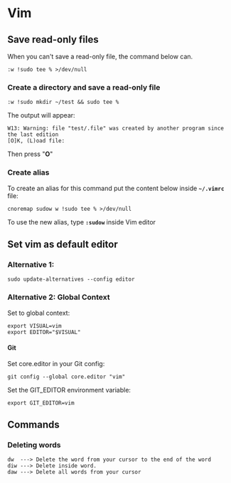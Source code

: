 # Vim

## Save read-only files

When you can't save a read-only file, the command below can.

```
:w !sudo tee % >/dev/null
```

### Create a directory and save a read-only file

```
:w !sudo mkdir ~/test && sudo tee %
```

The output will appear:

```
W13: Warning: file "test/.file" was created by another program since the last edition
[O]K, (L)oad file:
```

Then press "**O**"

### Create alias

To create an alias for this command put the content below inside **`~/.vimrc`** file:

```
cnoremap sudow w !sudo tee % >/dev/null
```

To use the new alias, type **`:sudow`** inside Vim editor

## Set vim as default editor

### Alternative 1:&#x20;

```
sudo update-alternatives --config editor
```

### Alternative 2: Global Context

Set to global context:

```
export VISUAL=vim
export EDITOR="$VISUAL"
```

#### Git

Set core.editor in your Git config:

```
git config --global core.editor "vim"
```

Set the GIT\_EDITOR environment variable:

```
export GIT_EDITOR=vim
```

## Commands

### Deleting words

```
dw  ---> Delete the word from your cursor to the end of the word
diw ---> Delete inside word.
daw ---> Delete all words from your cursor
```

